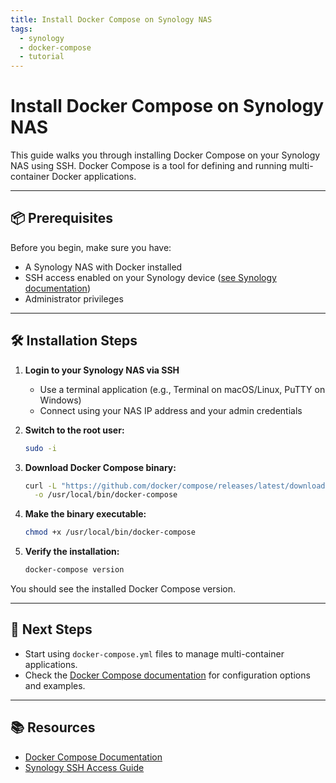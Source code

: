 ```yaml
---
title: Install Docker Compose on Synology NAS
tags:
  - synology
  - docker-compose
  - tutorial
---
```


# Install Docker Compose on Synology NAS

This guide walks you through installing Docker Compose on your Synology NAS using SSH. Docker Compose is a tool for defining and running multi-container Docker applications.

---

## 📦 Prerequisites

Before you begin, make sure you have:

- A Synology NAS with Docker installed
- SSH access enabled on your Synology device ([see Synology documentation](https://kb.synology.com/en-global/DSM/tutorial/How_to_login_to_DSM_with_root_permission_via_SSH_Telnet))
- Administrator privileges

---

## 🛠 Installation Steps

1. **Login to your Synology NAS via SSH**
   - Use a terminal application (e.g., Terminal on macOS/Linux, PuTTY on Windows)
   - Connect using your NAS IP address and your admin credentials

2. **Switch to the root user:**

   ```sh
   sudo -i
   ```

3. **Download Docker Compose binary:**

   ```sh
   curl -L "https://github.com/docker/compose/releases/latest/download/docker-compose-$(uname -s)-$(uname -m)" \
     -o /usr/local/bin/docker-compose
   ```

4. **Make the binary executable:**

   ```sh
   chmod +x /usr/local/bin/docker-compose
   ```

5. **Verify the installation:**

   ```sh
   docker-compose version
   ```

You should see the installed Docker Compose version.

---

## 🚀 Next Steps
- Start using `docker-compose.yml` files to manage multi-container applications.
- Check the [Docker Compose documentation](https://docs.docker.com/compose/) for configuration options and examples.

---

## 📚 Resources
- [Docker Compose Documentation](https://docs.docker.com/compose/)
- [Synology SSH Access Guide](https://kb.synology.com/en-global/DSM/tutorial/How_to_login_to_DSM_with_root_permission_via_SSH_Telnet)